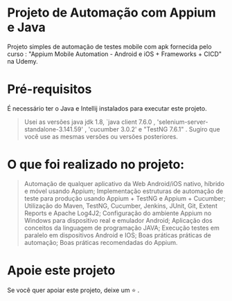 # Projeto de Automação com Appium e Java
Projeto simples de automação de testes mobile com apk fornecida pelo curso : "Appium Mobile Automation - Android e iOS + Frameworks + CICD" na Udemy.

# Pré-requisitos
É necessário ter o Java e Intellij instalados para executar este projeto.

> Usei as versões java jdk 1.8, `java client 7.6.0 , 'selenium-server-standalone-3.141.59' , 'cucumber 3.0.2' e "TestNG 7.6.1" . Sugiro que você use as mesmas versões ou versões posteriores.

# O que foi realizado no projeto:

>Automação de qualquer aplicativo da Web Android/iOS nativo, híbrido e móvel usando Appium;
>Implementação estruturas de automação de teste para produção usando Appium + TestNG e Appium + Cucumber;
>Utilização do Maven, TestNG, Cucumber, Jenkins, JUnit, Git, Extent Reports e Apache Log4J2;
>Configuração do ambiente Appium no Windows para dispositivo real e emulador Android;
>Aplicação dos conceitos da linguagem de programação JAVA;
>Execução testes em paralelo em dispositivos Android e IOS;
>Boas práticas práticas de automação;
>Boas práticas recomendadas do Appium.

# Apoie este projeto
Se você quer apoiar este projeto, deixe um ⭐ .
